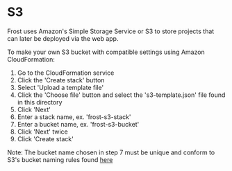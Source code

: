 # S3

Frost uses Amazon's Simple Storage Service or S3 to store projects that can later be deployed via the web app.

To make your own S3 bucket with compatible settings using Amazon CloudFormation:

1. Go to the CloudFormation service
2. Click the 'Create stack' button
3. Select 'Upload a template file'
4. Click the 'Choose file' button and select the 's3-template.json' file found in this directory
5. Click 'Next'
6. Enter a stack name, ex. 'frost-s3-stack'
7. Enter a bucket name, ex. 'frost-s3-bucket'
8. Click 'Next' twice
9. Click 'Create stack'

Note: The bucket name chosen in step 7 must be unique and conform to S3's bucket naming rules found [here](https://docs.aws.amazon.com/AmazonS3/latest/dev/BucketRestrictions.html#bucketnamingrules)